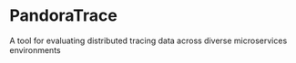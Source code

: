 # PandoraTrace
A tool for evaluating distributed tracing data across diverse microservices environments
